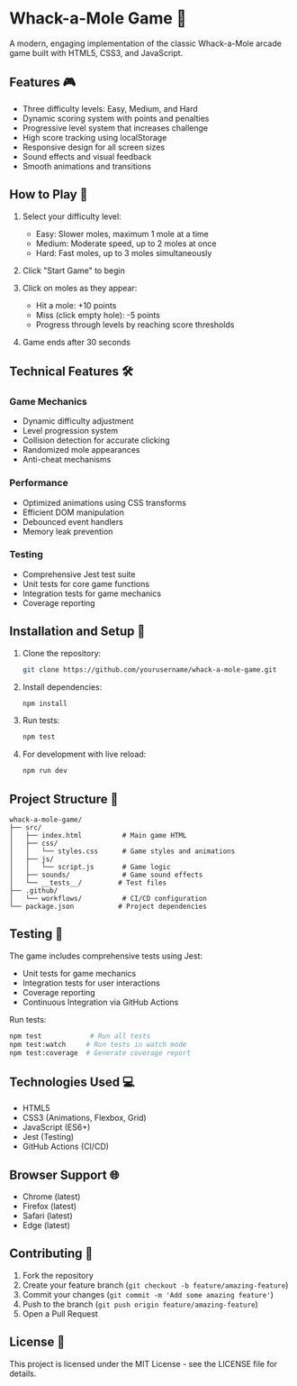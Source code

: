 # Whack-a-Mole Game 🦫

A modern, engaging implementation of the classic Whack-a-Mole arcade game built with HTML5, CSS3, and JavaScript.

## Features 🎮

- Three difficulty levels: Easy, Medium, and Hard
- Dynamic scoring system with points and penalties
- Progressive level system that increases challenge
- High score tracking using localStorage
- Responsive design for all screen sizes
- Sound effects and visual feedback
- Smooth animations and transitions

## How to Play 🎯

1. Select your difficulty level:
   - Easy: Slower moles, maximum 1 mole at a time
   - Medium: Moderate speed, up to 2 moles at once
   - Hard: Fast moles, up to 3 moles simultaneously

2. Click "Start Game" to begin

3. Click on moles as they appear:
   - Hit a mole: +10 points
   - Miss (click empty hole): -5 points
   - Progress through levels by reaching score thresholds

4. Game ends after 30 seconds

## Technical Features 🛠️

### Game Mechanics
- Dynamic difficulty adjustment
- Level progression system
- Collision detection for accurate clicking
- Randomized mole appearances
- Anti-cheat mechanisms

### Performance
- Optimized animations using CSS transforms
- Efficient DOM manipulation
- Debounced event handlers
- Memory leak prevention

### Testing
- Comprehensive Jest test suite
- Unit tests for core game functions
- Integration tests for game mechanics
- Coverage reporting

## Installation and Setup 🚀

1. Clone the repository:
   ```bash
   git clone https://github.com/yourusername/whack-a-mole-game.git
   ```

2. Install dependencies:
   ```bash
   npm install
   ```

3. Run tests:
   ```bash
   npm test
   ```

4. For development with live reload:
   ```bash
   npm run dev
   ```

## Project Structure 📁

```
whack-a-mole-game/
├── src/
│   ├── index.html          # Main game HTML
│   ├── css/
│   │   └── styles.css      # Game styles and animations
│   ├── js/
│   │   └── script.js       # Game logic
│   ├── sounds/             # Game sound effects
│   └── __tests__/         # Test files
├── .github/
│   └── workflows/          # CI/CD configuration
└── package.json           # Project dependencies
```

## Testing 🧪

The game includes comprehensive tests using Jest:

- Unit tests for game mechanics
- Integration tests for user interactions
- Coverage reporting
- Continuous Integration via GitHub Actions

Run tests:
```bash
npm test            # Run all tests
npm test:watch     # Run tests in watch mode
npm test:coverage  # Generate coverage report
```

## Technologies Used 💻

- HTML5
- CSS3 (Animations, Flexbox, Grid)
- JavaScript (ES6+)
- Jest (Testing)
- GitHub Actions (CI/CD)

## Browser Support 🌐

- Chrome (latest)
- Firefox (latest)
- Safari (latest)
- Edge (latest)

## Contributing 🤝

1. Fork the repository
2. Create your feature branch (`git checkout -b feature/amazing-feature`)
3. Commit your changes (`git commit -m 'Add some amazing feature'`)
4. Push to the branch (`git push origin feature/amazing-feature`)
5. Open a Pull Request

## License 📝

This project is licensed under the MIT License - see the LICENSE file for details.
